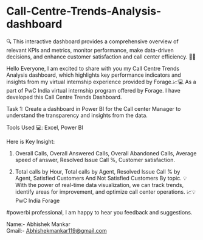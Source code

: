 # Call-Centre-Trends-Analysis-dashboard
🔍 This interactive dashboard provides a comprehensive overview of relevant KPIs and metrics, monitor performance, make data-driven decisions, and enhance customer satisfaction and call center efficiency. 🎯💼

Hello Everyone,
I am excited to share with you my Call Centre Trends Analysis dashboard, which highlights key performance indicators and insights from my virtual internship experience provided by Forage.📈💻
As a part of PwC India virtual internship program offered by Forage. I have developed this Call Centre Trends Dashboard.

Task 1: Create a dashboard in Power BI for the Call center Manager to understand the transparency and insights from the data.

Tools Used 💻: Excel, Power BI

Here is Key Insight:

1. Overall Calls, Overall Answered Calls, Overall Abandoned Calls, Average speed of answer, Resolved Issue Call %,  Customer satisfaction.

2. Total calls by Hour, Total calls by Agent, Resolved Issue Call % by Agent, Satisfied Customers And Not Satisfied Customers By topic.
💡 With the power of real-time data visualization, we can track trends, identify areas for improvement, and optimize call center operations. 📈💡
PwC India Forage

#powerbi professional, I am happy to hear you feedback and suggestions.

Name:- Abhishek Mankar                                                                                                                     
Gmail:- Abhishekmankar119@gmail.com
